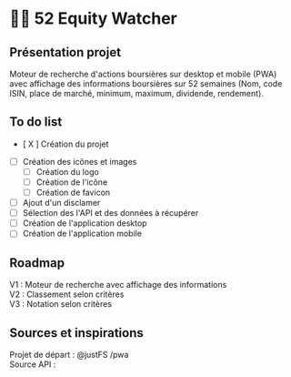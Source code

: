 # **🕵️‍♂️ 52 Equity Watcher**

## **Présentation projet**

Moteur de recherche d'actions boursières sur desktop et mobile (PWA) avec affichage des informations boursières sur 52 semaines (Nom, code ISIN, place de marché, minimum, maximum, dividende, rendement).

## To do list

- [ X ] Création du projet
- [ ] Création des icônes et images
  - [ ] Création du logo
  - [ ] Création de l'icône
  - [ ] Création de favicon
- [ ] Ajout d'un disclamer
- [ ] Sélection des l'API et des données à récupérer
- [ ] Création de l'application desktop
- [ ] Création de l'application mobile

## Roadmap

V1 : Moteur de recherche avec affichage des informations  
V2 : Classement selon critères  
V3 : Notation selon critères

## Sources et inspirations

Projet de départ : @justFS /pwa  
Source API :
